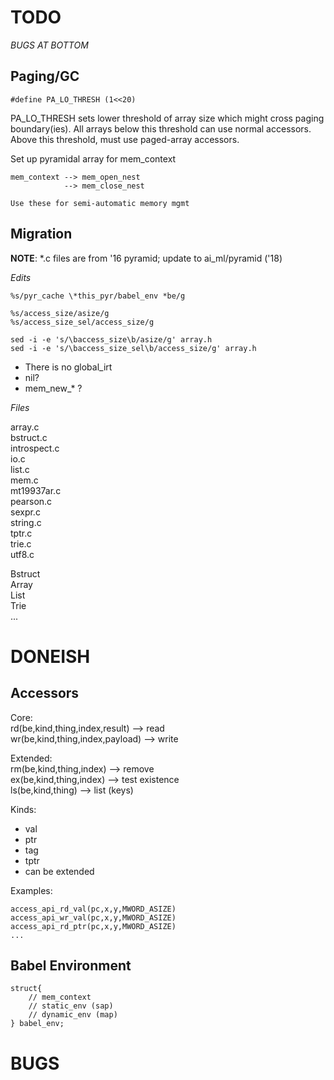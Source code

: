 TODO
====

*BUGS AT BOTTOM*

Paging/GC
---------

    #define PA_LO_THRESH (1<<20)

PA_LO_THRESH sets lower threshold of array size which might cross paging
boundary(ies). All arrays below this threshold can use normal accessors.
Above this threshold, must use paged-array accessors.

Set up pyramidal array for mem_context

    mem_context --> mem_open_nest
                --> mem_close_nest
    
    Use these for semi-automatic memory mgmt

Migration
---------

**NOTE**: \*.c files are from '16 pyramid; update to ai_ml/pyramid ('18)

*Edits*

    %s/pyr_cache \*this_pyr/babel_env *be/g

    %s/access_size/asize/g
    %s/access_size_sel/access_size/g

    sed -i -e 's/\baccess_size\b/asize/g' array.h
    sed -i -e 's/\baccess_size_sel\b/access_size/g' array.h

* There is no global_irt
* nil?
* mem_new_\* ?

*Files*

array.c  
bstruct.c  
introspect.c  
io.c  
list.c  
mem.c  
mt19937ar.c  
pearson.c  
sexpr.c  
string.c  
tptr.c  
trie.c  
utf8.c  
  
Bstruct  
Array  
List  
Trie  
...  

DONEISH
=======

Accessors
---------

Core:  
rd(be,kind,thing,index,result)      --> read  
wr(be,kind,thing,index,payload)     --> write  

Extended:  
rm(be,kind,thing,index)             --> remove  
ex(be,kind,thing,index)             --> test existence  
ls(be,kind,thing)                   --> list (keys)  

Kinds:
- val
- ptr
- tag
- tptr
- can be extended

Examples:

    access_api_rd_val(pc,x,y,MWORD_ASIZE)
    access_api_wr_val(pc,x,y,MWORD_ASIZE)
    access_api_rd_ptr(pc,x,y,MWORD_ASIZE)
    ...

Babel Environment
-----------------

    struct{
        // mem_context
        // static_env (sap)
        // dynamic_env (map)
    } babel_env;



BUGS
====



